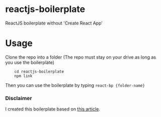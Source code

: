 # reactjs-boilerplate
ReactJS boilerplate without 'Create React App'

# Usage
Clone the repo into a folder (The repo must stay on your drive as long as you use the boilerplate)
``` git clone https://github.com/ismailgunayy/reactjs-boilerplate
    cd reactjs-boilerplate
    npm link
```

Then you can use the boilerplate by typing `react-bp {folder-name}`
    

 

### Disclaimer
I created this boilerplate based on [this article](https://dev.to/nikhilkumaran/don-t-use-create-react-app-how-you-can-set-up-your-own-reactjs-boilerplate-43l0). 
